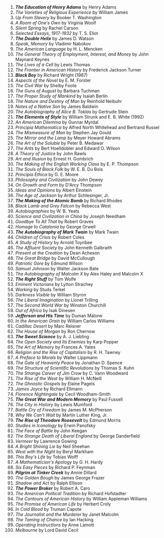 1. **_The Education of Henry Adams_** by Henry Adams
1. _The Varieties of Religious Experience_ by William James
1. _Up From Slavery_ by Booker T. Washington
1. _A Room of One's Own_ by Virginia Woolf
1. _Silent Spring_ by Rachel Carson
1. _Selected Essays, 1917-1932_ by T. S. Eliot
1. **_The Double Helix_** by James D. Watson
1. _Speak, Memory_ by Vladimir Nabokov
1. _The American Language_ by H. L. Mencken
1. _The General Theory of Employment, Interest, and Money_ by John Maynard Keynes
1. _The Lives of a Cell_ by Lewis Thomas
1. _The Frontier in American History_ by Frederick Jackson Turner
1. **_Black Boy_** by Richard Wright (1987)
1. _Aspects of the Novel_ by E. M. Forster
1. _The Civil War_ by Shelby Foote
1. _The Guns of August_ by Barbara Tuchman
1. _The Proper Study of Mankind_ by Isaiah Berlin
1. _The Nature and Destiny of Man_ by Reinhold Neibuhr
1. _Notes of a Native Son_ by James Baldwin
1. _The Autobiography of Alice B. Toklas_ by Gertrude Stein
1. **_The Elements of Style_** by William Strunk and E. B. White (1992)
1. _An American Dilemma_ by Gunnar Myrdal
1. _Principia Mathematica_ by Alfred North Whitehead and Bertrand Russel
1. _The Mismeasure of Man_ by Stephen Jay Gould
1. _The Mirror and the Lamp_ by Meyer Howard Abrams
1. _The Art of the Soluble_ by Peter B. Medawar
1. _The Ants_ by Bert Hoelldobler and Edward O. Wilson
1. _A Theory of Justice_ by John Rawls
1. _Art and Illusion_ by Ernest H. Gombrich
1. _The Making of the English Working Class_ by E. P. Thompson
1. _The Souls of Black Folk_ by W. E. B. Du Bois
1. _Principia Ethica_ by G. E. Moore
1. _Philosophy and Civilization_ by John Dewey
1. _On Growth and Form_ by D'Arcy Thompson
1. _Ideas and Opinions_ by Albert Einstein
1. _The Age of Jackson_ by Arthur Schlesinger, Jr.
1. **_The Making of the Atomic Bomb_** by Richard Rhodes
1. _Black Lamb and Grey Falcon_ by Rebecca West
1. _Autobiographies_ by W. B. Yeats
1. _Science and Civilization in China_ by Joseph Needham
1. _Goodbye To All That_ by Robert Graves
1. _Homage to Catalonia_ by George Orwell
1. **_The Autobiography of Mark Twain_** by Mark Twain
1. _Children of Crisis_ by Robert Coles
1. _A Study of History_ by Arnold Toynbee
1. _The Affluent Society_ by John Kenneth Galbraith
1. _Present at the Creation_ by Dean Acheson
1. _The Great Bridge_ by David McCullough
1. _Patriotic Gore_ by Edmund Wilson
1. _Samuel Johnson_ by Walter Jackson Bate
1. _The Autobiography of Malcolm X_ by Alex Haley and Malcolm X
1. **_The Right Stuff_** by Tom Wolfe
1. _Eminent Victorians_ by Lytton Strachey
1. _Working_ by Studs Terkel
1. _Darkness Visible_ by William Styron
1. _The Liberal Imagination_ by Lionel Trilling
1. _The Second World War_ by Winston Churchill
1. _Out of Africa_ by Isak Dinesen
1. **_Jefferson and His Time_** by Duman Malone
1. _In the American Grain_ by William Carlos Williams
1. _Cadillac Desert_ by Marc Reisner
1. _The House of Morgan_ by Ron Chernow
1. **_The Sweet Science_** by A. J. Liebling
1. _The Open Society and Its Enemies_ by Karp Popper
1. _The Art of Memory_ by Frances A. Yates
1. _Religion and the Rise of Capitalism_ by R. H. Tawney
1. _A Preface to Morals_ by Walter Lippmann
1. _The Gate of Heavenly Peace_ by Jonathan D. Spence
1. _The Structure of Scientific Revolutions_ by Thomas S. Kuhn
1. _The Strange Career of Jim Crow_ by C. Vann Woodward
1. _The Rise of the West_ by William H. McNeill
1. _The Ghnostic Gospels_ by Elaine Pagels
1. _James Joyce_ by Richard Ellmann
1. _Florence Nightingale_ by Cecil Woodham-Smith
1. **_The Great War and Modern Memory_** by Paul Fussell
1. _The City in History_ by Lewis Mumford
1. _Battle Cry of Freedom_ by James M. McPherson
1. _Why We Can't Wait_ by Martin Luther King, Jr.
1. **_The Rise of Theodore Roosevelt_** by Edmund Morris
1. _Studies in Iconology_ by Erwin Panofsky
1. _The Face of Battle_ by John Keegan
1. _The Strange Death of Liberal England_ by George Danderfield
1. _Vermeer_ by Lawrence Gowing
1. _A Bright Shining Lie_ by Neil Sheehan
1. _West with the Night_ by Beryl Markham
1. _This Boy's Life_ by Tobias Wolff
1. _A Mathematician's Apology_ by G. H. Hardy
1. _Six Easy Pieces_ by Richard P. Feynman
1. **_Pilgrim at Tinker Creek_** by Annie Dillard
1. _The Golden Bough_ by James George Frazer
1. _Shadow and Act_ by Ralph Ellison
1. **_The Power Broker_** by Robert A. Caro
1. _The American Political Tradition_ by Richard Hofstadter
1. _The Contours of American History_ by William Appleman Williams
1. _The Promise of American Life_ by Herbert Croly
1. _In Cold Blood_ by Truman Capote
1. _The Journalist and the Murderer_ by Janet Malcolm
1. _The Taming of Chance_ by Ian Hacking
1. _Operating Instructions_ by Anne Lamott
1. _Melbourne_ by Lord David Cecil
